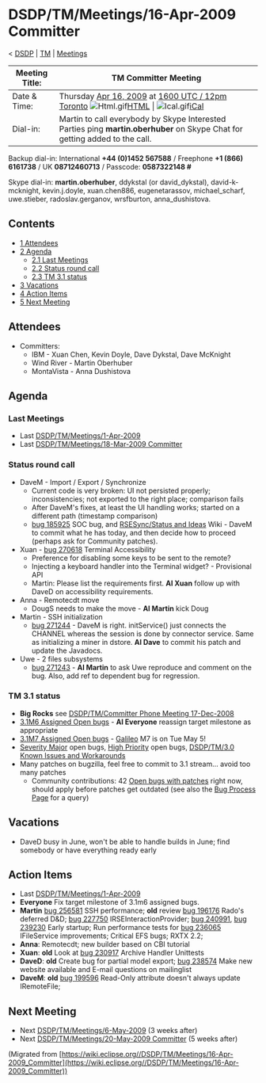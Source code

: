 

DSDP/TM/Meetings/16-Apr-2009 Committer
======================================

< [DSDP](/DSDP "DSDP")‎ | [TM](/DSDP/TM "DSDP/TM")‎ | [Meetings](/DSDP/TM/Meetings "DSDP/TM/Meetings")

| Meeting Title: | **TM Committer Meeting** |
| --- | --- |
| Date & Time: | Thursday [Apr 16, 2009](/index.php?title=Apr_16,_2009&action=edit&redlink=1 "Apr 16, 2009 (page does not exist)") at [1600 UTC / 12pm Toronto](http://www.timeanddate.com/worldclock/fixedtime.html?month=4&day=16&year=2009&hour=16&min=00&sec=0&p1=0)   ![Html.gif](https://raw.githubusercontent.com/wiki/eclipse-datatools/.github/images/Html.gif)[HTML](http://www.google.com/calendar/embed?src=vn70im36r00qeusu8nme50cils@group.calendar.google.com&ctz=Canada/Toronto) \| ![Ical.gif](https://raw.githubusercontent.com/wiki/eclipse-datatools/.github/images/Ical.gif)[iCal](http://www.google.com/calendar/ical/vn70im36r00qeusu8nme50cils@group.calendar.google.com/public/basic.ics) |
| Dial-in: | Martin to call everybody by Skype   Interested Parties ping **martin.oberhuber** on Skype Chat for getting added to the call. |

Backup dial-in: International **+44 (0)1452 567588** / Freephone **+1 (866) 6161738** / UK **08712460713** / Passcode: **0587322148 #**

Skype dial-in: **martin.oberhuber**, ddykstal (or david\_dykstal), david-k-mcknight, kevin.j.doyle, xuan.chen886, eugenetarassov, michael\_scharf, uwe.stieber, radoslav.gerganov, wrsfburton, anna_dushistova.  

Contents
--------

*   [1 Attendees](#Attendees)
*   [2 Agenda](#Agenda)
    *   [2.1 Last Meetings](#Last-Meetings)
    *   [2.2 Status round call](#Status-round-call)
    *   [2.3 TM 3.1 status](#TM-3.1-status)
*   [3 Vacations](#Vacations)
*   [4 Action Items](#Action-Items)
*   [5 Next Meeting](#Next-Meeting)

Attendees
---------

*   Committers:
    *   IBM - Xuan Chen, Kevin Doyle, Dave Dykstal, Dave McKnight
    *   Wind River - Martin Oberhuber
    *   MontaVista - Anna Dushistova

Agenda
------

### Last Meetings

*   Last [DSDP/TM/Meetings/1-Apr-2009](/DSDP/TM/Meetings/1-Apr-2009 "DSDP/TM/Meetings/1-Apr-2009")
*   Last [DSDP/TM/Meetings/18-Mar-2009 Committer](/DSDP/TM/Meetings/18-Mar-2009_Committer "DSDP/TM/Meetings/18-Mar-2009 Committer")

### Status round call

*   DaveM - Import / Export / Synchronize
    *   Current code is very broken: UI not persisted properly; inconsistencies; not exported to the right place; comparison fails
    *   After DaveM's fixes, at least the UI handling works; started on a different path (timestamp comparison)
    *   [bug 185925](https://bugs.eclipse.org/bugs/show_bug.cgi?id=185925) SOC bug, and [RSESync/Status and Ideas](/RSESync/Status_and_Ideas "RSESync/Status and Ideas") Wiki - DaveM to commit what he has today, and then decide how to proceed (perhaps ask for Community patches).
*   Xuan - [bug 270618](https://bugs.eclipse.org/bugs/show_bug.cgi?id=270618) Terminal Accessibility
    *   Preference for disabling some keys to be sent to the remote?
    *   Injecting a keyboard handler into the Terminal widget? - Provisional API
    *   Martin: Please list the requirements first. **AI Xuan** follow up with DaveD on accessibility requirements.
*   Anna - Remotecdt move
    *   DougS needs to make the move - **AI Martin** kick Doug
*   Martin - SSH initialization
    *   [bug 271244](https://bugs.eclipse.org/bugs/show_bug.cgi?id=271244) \- DaveM is right. initService() just connects the CHANNEL whereas the session is done by connector service. Same as initializing a miner in dstore. **AI Dave** to commit his patch and update the Javadocs.
*   Uwe - 2 files subsystems
    *   [bug 271243](https://bugs.eclipse.org/bugs/show_bug.cgi?id=271243) \- **AI Martin** to ask Uwe reproduce and comment on the bug. Also, add ref to dependent bug for regression.

  

### TM 3.1 status

*   **Big Rocks** see [DSDP/TM/Committer Phone Meeting 17-Dec-2008](/DSDP/TM/Committer_Phone_Meeting_17-Dec-2008 "DSDP/TM/Committer Phone Meeting 17-Dec-2008")
*   [3.1M6 Assigned Open bugs](https://bugs.eclipse.org/bugs/buglist.cgi?query_format=advanced&product=Target+Management&target_milestone=3.0&target_milestone=3.0.1&target_milestone=3.0.2&target_milestone=3.1+M2&target_milestone=3.1+M3&target_milestone=3.1+M4&target_milestone=3.1+M5&target_milestone=3.1+M6&bug_status=UNCONFIRMED&bug_status=NEW&bug_status=ASSIGNED&bug_status=REOPENED&cmdtype=doit) \- **AI Everyone** reassign target milestone as appropriate
*   [3.1M7 Assigned Open bugs](https://bugs.eclipse.org/bugs/buglist.cgi?query_format=advanced&product=Target+Management&target_milestone=3.1+M7&bug_status=UNCONFIRMED&bug_status=NEW&bug_status=ASSIGNED&bug_status=REOPENED&cmdtype=doit) \- [Galileo](/Galileo "Galileo") M7 is on Tue May 5!
*   [Severity Major](https://bugs.eclipse.org/bugs/buglist.cgi?query_format=advanced&classification=DSDP&product=Target+Management&bug_status=UNCONFIRMED&bug_status=NEW&bug_status=ASSIGNED&bug_status=REOPENED&bug_severity=blocker&bug_severity=critical&bug_severity=major&cmdtype=doit) open bugs, [High Priority](https://bugs.eclipse.org/bugs/buglist.cgi?query_format=advanced&classification=DSDP&product=Target+Management&bug_status=UNCONFIRMED&bug_status=NEW&bug_status=ASSIGNED&bug_status=REOPENED&cmdtype=doit&field0-0-0=priority&type0-0-0=regexp&value0-0-0=P%5B12%5D&field0-0-1=bug_severity&type0-0-1=regexp&value0-0-1=blocker%7Ccritical%7Cmajor) open bugs, [DSDP/TM/3.0 Known Issues and Workarounds](/DSDP/TM/3.0_Known_Issues_and_Workarounds "DSDP/TM/3.0 Known Issues and Workarounds")
*   Many patches on bugzilla, feel free to commit to 3.1 stream... avoid too many patches
    *   Community contributions: 42 [Open bugs with patches](https://bugs.eclipse.org/bugs/buglist.cgi?query_format=advanced&classification=DSDP&product=Target+Management&bug_status=UNCONFIRMED&bug_status=NEW&bug_status=ASSIGNED&bug_status=REOPENED&cmdtype=doit&field0-0-0=attachments.ispatch&type0-0-0=equals&value0-0-0=1) right now, should apply before patches get outdated (see also the [Bug Process Page](https://www.eclipse.org/dsdp/tm/development/bug_process.php) for a query)

Vacations
---------

*   DaveD busy in June, won't be able to handle builds in June; find somebody or have everything ready early

  

Action Items
------------

*   Last [DSDP/TM/Meetings/1-Apr-2009](/DSDP/TM/Meetings/1-Apr-2009 "DSDP/TM/Meetings/1-Apr-2009")
*   **Everyone** Fix target milestone of 3.1m6 assigned bugs.
*   **Martin** [bug 256581](https://bugs.eclipse.org/bugs/show_bug.cgi?id=256581) SSH performance; **old** review [bug 196176](https://bugs.eclipse.org/bugs/show_bug.cgi?id=196176) Rado's deferred D&D; [bug 227750](https://bugs.eclipse.org/bugs/show_bug.cgi?id=227750) IRSEInteractionProvider; [bug 240991](https://bugs.eclipse.org/bugs/show_bug.cgi?id=240991), [bug 239230](https://bugs.eclipse.org/bugs/show_bug.cgi?id=239230) Early startup; Run performance tests for [bug 236065](https://bugs.eclipse.org/bugs/show_bug.cgi?id=236065) IFileService improvements; Critical EFS bugs; RXTX 2.2;
*   **Anna**: Remotecdt; new builder based on CBI tutorial
*   **Xuan**: **old** Look at [bug 230917](https://bugs.eclipse.org/bugs/show_bug.cgi?id=230917) Archive Handler Unittests
*   **DaveD**: **old** Create bug for partial model export; [bug 238574](https://bugs.eclipse.org/bugs/show_bug.cgi?id=238574) Make new website available and E-mail questions on mailinglist
*   **DaveM**: **old** [bug 199596](https://bugs.eclipse.org/bugs/show_bug.cgi?id=199596) Read-Only attribute doesn't always update IRemoteFile;

Next Meeting
------------

*   Next [DSDP/TM/Meetings/6-May-2009](/DSDP/TM/Meetings/6-May-2009 "DSDP/TM/Meetings/6-May-2009") (3 weeks after)
*   Next [DSDP/TM/Meetings/20-May-2009 Committer](/DSDP/TM/Meetings/20-May-2009_Committer "DSDP/TM/Meetings/20-May-2009 Committer") (5 weeks after)


(Migrated from [https://wiki.eclipse.org//DSDP/TM/Meetings/16-Apr-2009_Committer](https://wiki.eclipse.org//DSDP/TM/Meetings/16-Apr-2009_Committer))
